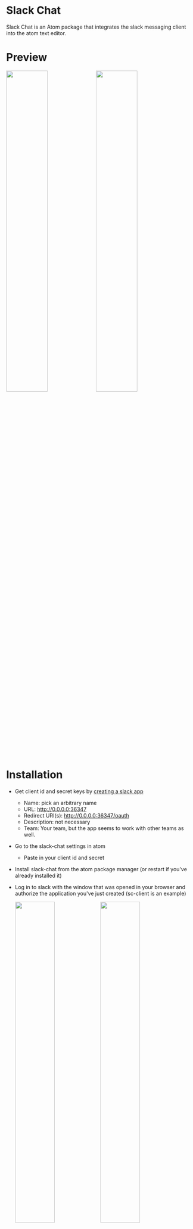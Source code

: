 
# Slack Chat

Slack Chat is an Atom package that integrates the slack messaging client into the atom text editor.

# Preview
<img src="http://drive.google.com/uc?export=view&id=0B_FMiWCp_bLQNlluR2MwRkNWVG8" width="47%" />
<img src="http://drive.google.com/uc?export=view&id=0B_FMiWCp_bLQOEM1ZjZvUDRhVEk" width="47%" />


# Installation
- Get client id and secret keys by [creating a slack app](https://api.slack.com/applications/new)
  - Name: pick an arbitrary name
  - URL: http://0.0.0.0:36347
  - Redirect URI(s): http://0.0.0.0:36347/oauth
  - Description: not necessary
  - Team: Your team, but the app seems to work with other teams as well.
- Go to the slack-chat settings in atom
  - Paste in your client id and secret
- Install slack-chat from the atom package manager (or restart if you've already installed it)
- Log in to slack with the window that was opened in your browser and authorize the application you've just created (sc-client is an example)

  <img src="http://drive.google.com/uc?export=view&id=0B_FMiWCp_bLQems3NTlIUjlzWWM" width="47%" />
  <img src="http://drive.google.com/uc?export=view&id=0B_FMiWCp_bLQYm9HSi0xY2RMQVU" width="47%" />

- Restart atom

# Usage

1. [Keybindings](https://github.com/callahanrts/slack-chat/wiki/Slack-Chat-Keybindings)
1. [Settings]()


# Todo
- [x] Send/receive messages in real time
- [x] Real time message notification system
- [x] User Status (online/offline)
- [x] Create Keybindings for selection
- [x] Parse markdown
- [x] Display emoji (regular and custom)
- [x] Display/download images/files
- [ ] Display images/gifs/open graph data when a url is posted
- [ ] Upload files
- [ ] Send a selection of text as a message/file
- [ ] Synchronize with slack themes
- [ ] Code highlight for markdown
- [ ] Fix markdown differences between github flavored and Slack
- [ ] Load previous when at top of scroll
- [ ] Search for messages
- [ ] [User requests](https://github.com/callahanrts/slack-chat/issues)
